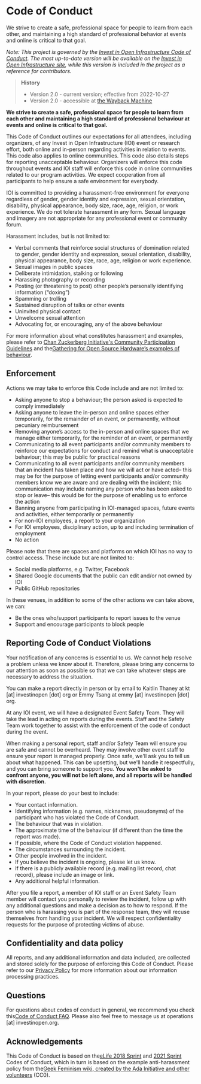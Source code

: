 # Code of Conduct

We strive to create a safe, professional space for people to learn from each other, and maintaining a high standard of professional behavior at events and online is critical to that goal.  

_Note: This project is governed by the [Invest in Open Infrastructure Code of Conduct](https://investinopen.org/code-of-conduct). The most up-to-date version will be available on the [Invest in Open Infrastructure site](https://investinopen.org/code-of-conduct), while this version is included in the project as a reference for contributors._

> **History**
>
> - Version 2.0 - current version; effective from 2022-10-27
> - Version 2.0 - accessible at [the Wayback Machine](https://www.google.com/url?q=https://web.archive.org/web/20220000000000*/https://investinopen.org/code-of-conduct/&sa=D&source=docs&ust=1666902432552794&usg=AOvVaw0JwpVOwNSxq46q5SXKkUvC)

**We strive to create a safe, professional space for people to learn from each other and maintaining a high standard of professional behaviour at events and online is critical to that goal.**  

 This Code of Conduct outlines our expectations for all attendees, including organizers, of any Invest in Open Infrastructure (IOI) event or research  effort, both online and in-person regarding activities in relation to events. This code also applies to online communities. This code also details steps for reporting unacceptable behaviour. Organizers will enforce this code throughout events and IOI staff will enforce this code in online communities related to our program activities. We expect cooperation from all participants to help ensure a safe environment for everybody.

IOI is committed to providing a harassment-free  environment for everyone regardless of gender, gender identity and  expression, sexual orientation, disability, physical appearance, body  size, race, age, religion, or work experience. We do not tolerate  harassment in any form. Sexual language and imagery are not appropriate  for any professional event or community forum.  

Harassment includes, but is not limited to:  

- Verbal  comments that reinforce social structures of domination related to  gender, gender identity and expression, sexual orientation, disability,  physical appearance, body size, race, age, religion or work experience.  
- Sexual images in public spaces
- Deliberate intimidation, stalking or following
- Harassing photography or recording
- Posting (or threatening to post) other people’s personally identifying information (“doxing”)
- Spamming or trolling
- Sustained disruption of talks or other events
- Uninvited physical contact
- Unwelcome sexual attention
- Advocating for, or encouraging, any of the above behaviour

For more information about what constitutes harassment and examples, please refer to [Chan Zuckerberg Initiative's Community Participation Guidelines](https://chanzuckerberg.com/ethics-policies/community-participation-guidelines/?ref=investinopen.org) and the[Gathering for Open Source Hardware’s examples of behaviour](http://openhardware.science/gosh-2017/gosh-code-of-conduct/?ref=investinopen.org).  

## Enforcement

 Actions we may take to enforce this Code include and are not limited to:  

- Asking anyone to stop a behaviour; the person asked is expected to comply immediately
- Asking  anyone to leave the in-person and online spaces either temporarily, for    the remainder of an event, or permanently, without pecuniary  reimbursement  
- Removing anyone’s access to the in-person and  online spaces that we manage either temporarily, for the reminder of an  event, or permanently  
- Communicating to all event participants  and/or community members to reinforce our expectations for conduct and  remind what is unacceptable behaviour; this may be public for practical  reasons  
- Communicating to all event participants and/or community  members that an incident has taken place and how we will act or have  acted– this may be for the purpose of letting event participants and/or  community members know we are aware and are dealing with the incident;  this communication may include naming any person who has been asked to  stop or leave– this would be for the purpose of enabling us to enforce  the action  
- Banning anyone from participating in IOI-managed spaces, future events and activities, either temporarily or permanently
- For non-IOI employees, a report to your organization
- For IOI employees, disciplinary action, up to and including termination of employment
- No action

Please note that there are spaces and platforms on which IOI has no way to control access. These include but are not limited to:  

- Social media platforms, e.g. Twitter, Facebook
- Shared Google documents that the public can edit and/or not owned by IOI
- Public GitHub repositories

In these venues, in addition to some of the other actions we can take above, we can:  

- Be the ones who/support participants to report issues to the venue
- Support and encourage participants to block people

## Reporting Code of Conduct Violations

Your notification of any concerns is essential to us. We cannot help resolve a problem unless we know about it. Therefore, please bring any concerns  to our attention as soon as possible so that we can take whatever steps    are necessary to address the situation.

You can make a report  directly in person or by email to Kaitlin Thaney at kt [at] investinopen [dot] org or Emmy Tsang at emmy [at] investinopen [dot] org.  

At  any IOI event, we will have a designated Event Safety Team. They will  take the lead in acting on reports during the events. Staff and the  Safety Team work together to assist with the enforcement of the code of  conduct during the event.  

When making a personal report, staff  and/or Safety Team will ensure you are safe and cannot be overheard.  They may involve other event staff to ensure your report is managed  properly. Once safe, we'll ask you to tell us about what happened. This  can be upsetting, but we'll handle it respectfully, and you can bring  someone to support you. **You won't be asked to confront anyone, you will not be left alone, and all reports will be handled with discretion.**

In your report, please do your best to include:  

- Your contact information.
- Identifying information (e.g. names, nicknames, pseudonyms) of the participant who has violated the Code of Conduct.
- The behaviour that was in violation.
- The approximate time of the behaviour (if different than the time the report was made).
- If possible, where the Code of Conduct violation happened.
- The circumstances surrounding the incident.
- Other people involved in the incident.
- If you believe the incident is ongoing, please let us know.
- If there is a publicly available record (e.g. mailing list record, chat record), please include an image or link.
- Any additional helpful information.

After you file a report, a member of IOI staff or an Event Safety Team member    will contact you personally to review the incident, follow up with any  additional questions and make a decision as to how to respond. If the  person who is harassing you is part of the response team, they will  recuse themselves from handling your incident. We will respect  confidentiality requests for the purpose of protecting victims of abuse.

## Confidentiality and data policy

All reports, and any additional information and data included, are  collected and stored solely for the purpose of enforcing this Code of  Conduct. Please refer to our [Privacy Policy](https://investinopen.org/ioi-privacy-policy/) for more information about our information processing practices.  

## Questions

For questions about codes of conduct in general, we recommend you check this[Code of Conduct FAQ](http://www.ashedryden.com/blog/codes-of-conduct-101-faq?ref=investinopen.org#cocfaqjerks). Please also feel free to message us at operations [at] investinopen.org.  

## Acknowledgements

This Code of Conduct is based on the[eLife 2018 Sprint](https://elifesciences.org/events/c40798c3/elife-innovation-sprint-2018?utm_source=sprint-IE&utm_medium=website&utm_campaign=sprint-2018) and [2021 Sprint](https://sprint.elifesciences.org/index.html%3Fp=5674342.html?ref=investinopen.org) Codes of Conduct, which in turn is based on the example anti-harassment policy from the[Geek Feminism wiki, created by the Ada Initiative and other volunteers](http://geekfeminism.wikia.com/wiki/Conference_anti-harassment?ref=investinopen.org) (CC0).
